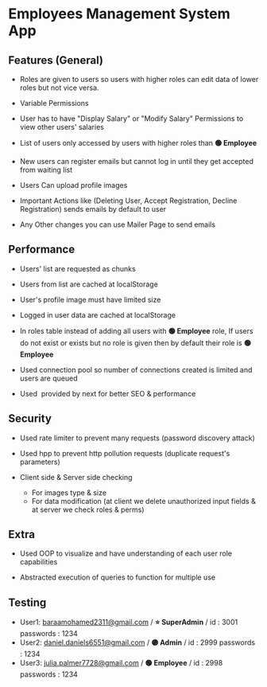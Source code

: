 # Employees Management System App 

## Features (General)

- Roles are given to users so users with higher roles can edit data of lower roles but not vice versa.

- Variable Permissions 

- User has to have "Display Salary" or "Modify Salary" Permissions to view other users' salaries

- List of users only accessed by users with higher roles than **🟢 Employee**

- New users can register emails but cannot log in until they get accepted from waiting list 

- Users Can upload profile images

- Important Actions like (Deleting User, Accept Registration, Decline Registration) sends emails by default to user

- Any Other changes you can use Mailer Page to send emails

## Performance 

- Users' list are requested as chunks

- Users from list are cached at localStorage

- User's profile image must have limited size

- Logged in user data are cached at localStorage

- In roles table instead of adding all users with **🟢 Employee** role, If users do not exist or exists but no role is given then by default their role is **🟢 Employee**

- Used connection pool so number of connections created is limited and users are queued

- Used <Image> provided by next for better SEO & performance

## Security 

- Used rate limiter to prevent many requests (password discovery attack)

- Used hpp to prevent http pollution requests (duplicate request's parameters)

- Client side & Server side checking 
    - For images type & size
    - For data modification (at client we delete unauthorized input fields & at server we check roles & perms)

## Extra

- Used OOP to visualize and have understanding of each user role capabilities

- Abstracted execution of queries to function for multiple use

## Testing

- User1: baraamohamed2311@gmail.com / **⭐ SuperAdmin** / id : 3001 passwords : 1234
- User2: daniel.daniels6551@gmail.com / **🟣 Admin** / id : 2999 passwords : 1234 
- User3: julia.palmer7728@gmail.com / **🟢 Employee** / id : 2998 passwords : 1234
